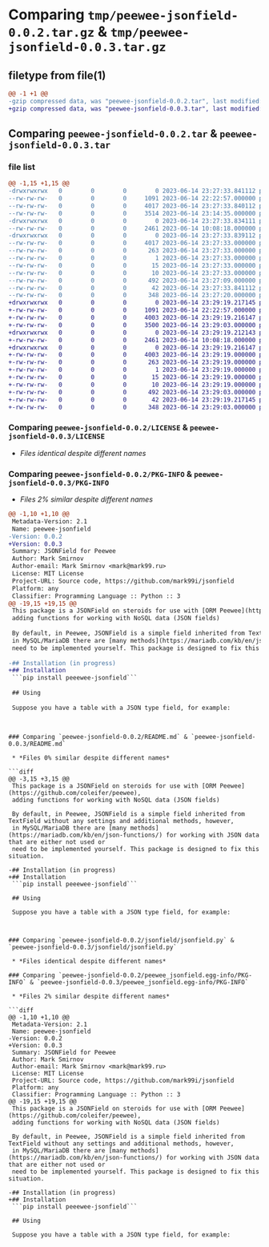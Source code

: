 # Comparing `tmp/peewee-jsonfield-0.0.2.tar.gz` & `tmp/peewee-jsonfield-0.0.3.tar.gz`

## filetype from file(1)

```diff
@@ -1 +1 @@
-gzip compressed data, was "peewee-jsonfield-0.0.2.tar", last modified: Wed Jun 14 23:27:33 2023, max compression
+gzip compressed data, was "peewee-jsonfield-0.0.3.tar", last modified: Wed Jun 14 23:29:19 2023, max compression
```

## Comparing `peewee-jsonfield-0.0.2.tar` & `peewee-jsonfield-0.0.3.tar`

### file list

```diff
@@ -1,15 +1,15 @@
-drwxrwxrwx   0        0        0        0 2023-06-14 23:27:33.841112 peewee-jsonfield-0.0.2/
--rw-rw-rw-   0        0        0     1091 2023-06-14 22:22:57.000000 peewee-jsonfield-0.0.2/LICENSE
--rw-rw-rw-   0        0        0     4017 2023-06-14 23:27:33.840112 peewee-jsonfield-0.0.2/PKG-INFO
--rw-rw-rw-   0        0        0     3514 2023-06-14 23:14:35.000000 peewee-jsonfield-0.0.2/README.md
-drwxrwxrwx   0        0        0        0 2023-06-14 23:27:33.834111 peewee-jsonfield-0.0.2/jsonfield/
--rw-rw-rw-   0        0        0     2461 2023-06-14 10:08:18.000000 peewee-jsonfield-0.0.2/jsonfield/jsonfield.py
-drwxrwxrwx   0        0        0        0 2023-06-14 23:27:33.839112 peewee-jsonfield-0.0.2/peewee_jsonfield.egg-info/
--rw-rw-rw-   0        0        0     4017 2023-06-14 23:27:33.000000 peewee-jsonfield-0.0.2/peewee_jsonfield.egg-info/PKG-INFO
--rw-rw-rw-   0        0        0      263 2023-06-14 23:27:33.000000 peewee-jsonfield-0.0.2/peewee_jsonfield.egg-info/SOURCES.txt
--rw-rw-rw-   0        0        0        1 2023-06-14 23:27:33.000000 peewee-jsonfield-0.0.2/peewee_jsonfield.egg-info/dependency_links.txt
--rw-rw-rw-   0        0        0       15 2023-06-14 23:27:33.000000 peewee-jsonfield-0.0.2/peewee_jsonfield.egg-info/requires.txt
--rw-rw-rw-   0        0        0       10 2023-06-14 23:27:33.000000 peewee-jsonfield-0.0.2/peewee_jsonfield.egg-info/top_level.txt
--rw-rw-rw-   0        0        0      492 2023-06-14 23:27:09.000000 peewee-jsonfield-0.0.2/pyproject.toml
--rw-rw-rw-   0        0        0       42 2023-06-14 23:27:33.841112 peewee-jsonfield-0.0.2/setup.cfg
--rw-rw-rw-   0        0        0      348 2023-06-14 23:27:20.000000 peewee-jsonfield-0.0.2/setup.py
+drwxrwxrwx   0        0        0        0 2023-06-14 23:29:19.217145 peewee-jsonfield-0.0.3/
+-rw-rw-rw-   0        0        0     1091 2023-06-14 22:22:57.000000 peewee-jsonfield-0.0.3/LICENSE
+-rw-rw-rw-   0        0        0     4003 2023-06-14 23:29:19.216147 peewee-jsonfield-0.0.3/PKG-INFO
+-rw-rw-rw-   0        0        0     3500 2023-06-14 23:29:03.000000 peewee-jsonfield-0.0.3/README.md
+drwxrwxrwx   0        0        0        0 2023-06-14 23:29:19.212143 peewee-jsonfield-0.0.3/jsonfield/
+-rw-rw-rw-   0        0        0     2461 2023-06-14 10:08:18.000000 peewee-jsonfield-0.0.3/jsonfield/jsonfield.py
+drwxrwxrwx   0        0        0        0 2023-06-14 23:29:19.216147 peewee-jsonfield-0.0.3/peewee_jsonfield.egg-info/
+-rw-rw-rw-   0        0        0     4003 2023-06-14 23:29:19.000000 peewee-jsonfield-0.0.3/peewee_jsonfield.egg-info/PKG-INFO
+-rw-rw-rw-   0        0        0      263 2023-06-14 23:29:19.000000 peewee-jsonfield-0.0.3/peewee_jsonfield.egg-info/SOURCES.txt
+-rw-rw-rw-   0        0        0        1 2023-06-14 23:29:19.000000 peewee-jsonfield-0.0.3/peewee_jsonfield.egg-info/dependency_links.txt
+-rw-rw-rw-   0        0        0       15 2023-06-14 23:29:19.000000 peewee-jsonfield-0.0.3/peewee_jsonfield.egg-info/requires.txt
+-rw-rw-rw-   0        0        0       10 2023-06-14 23:29:19.000000 peewee-jsonfield-0.0.3/peewee_jsonfield.egg-info/top_level.txt
+-rw-rw-rw-   0        0        0      492 2023-06-14 23:29:03.000000 peewee-jsonfield-0.0.3/pyproject.toml
+-rw-rw-rw-   0        0        0       42 2023-06-14 23:29:19.217145 peewee-jsonfield-0.0.3/setup.cfg
+-rw-rw-rw-   0        0        0      348 2023-06-14 23:29:03.000000 peewee-jsonfield-0.0.3/setup.py
```

### Comparing `peewee-jsonfield-0.0.2/LICENSE` & `peewee-jsonfield-0.0.3/LICENSE`

 * *Files identical despite different names*

### Comparing `peewee-jsonfield-0.0.2/PKG-INFO` & `peewee-jsonfield-0.0.3/PKG-INFO`

 * *Files 2% similar despite different names*

```diff
@@ -1,10 +1,10 @@
 Metadata-Version: 2.1
 Name: peewee-jsonfield
-Version: 0.0.2
+Version: 0.0.3
 Summary: JSONField for Peewee
 Author: Mark Smirnov
 Author-email: Mark Smirnov <mark@mark99.ru>
 License: MIT License
 Project-URL: Source code, https://github.com/mark99i/jsonfield
 Platform: any
 Classifier: Programming Language :: Python :: 3
@@ -19,15 +19,15 @@
 This package is a JSONField on steroids for use with [ORM Peewee](https://github.com/coleifer/peewee), 
 adding functions for working with NoSQL data (JSON fields)
 
 By default, in Peewee, JSONField is a simple field inherited from TextField without any settings and additional methods, however, 
 in MySQL/MariaDB there are [many methods](https://mariadb.com/kb/en/json-functions/) for working with JSON data that are either not used or 
 need to be implemented yourself. This package is designed to fix this situation.
 
-## Installation (in progress)
+## Installation
 ```pip install peeewee-jsonfield```
 
 ## Using
 
 Suppose you have a table with a JSON type field, for example:
 
 ```
```

### Comparing `peewee-jsonfield-0.0.2/README.md` & `peewee-jsonfield-0.0.3/README.md`

 * *Files 0% similar despite different names*

```diff
@@ -3,15 +3,15 @@
 This package is a JSONField on steroids for use with [ORM Peewee](https://github.com/coleifer/peewee), 
 adding functions for working with NoSQL data (JSON fields)
 
 By default, in Peewee, JSONField is a simple field inherited from TextField without any settings and additional methods, however, 
 in MySQL/MariaDB there are [many methods](https://mariadb.com/kb/en/json-functions/) for working with JSON data that are either not used or 
 need to be implemented yourself. This package is designed to fix this situation.
 
-## Installation (in progress)
+## Installation
 ```pip install peeewee-jsonfield```
 
 ## Using
 
 Suppose you have a table with a JSON type field, for example:
 
 ```
```

### Comparing `peewee-jsonfield-0.0.2/jsonfield/jsonfield.py` & `peewee-jsonfield-0.0.3/jsonfield/jsonfield.py`

 * *Files identical despite different names*

### Comparing `peewee-jsonfield-0.0.2/peewee_jsonfield.egg-info/PKG-INFO` & `peewee-jsonfield-0.0.3/peewee_jsonfield.egg-info/PKG-INFO`

 * *Files 2% similar despite different names*

```diff
@@ -1,10 +1,10 @@
 Metadata-Version: 2.1
 Name: peewee-jsonfield
-Version: 0.0.2
+Version: 0.0.3
 Summary: JSONField for Peewee
 Author: Mark Smirnov
 Author-email: Mark Smirnov <mark@mark99.ru>
 License: MIT License
 Project-URL: Source code, https://github.com/mark99i/jsonfield
 Platform: any
 Classifier: Programming Language :: Python :: 3
@@ -19,15 +19,15 @@
 This package is a JSONField on steroids for use with [ORM Peewee](https://github.com/coleifer/peewee), 
 adding functions for working with NoSQL data (JSON fields)
 
 By default, in Peewee, JSONField is a simple field inherited from TextField without any settings and additional methods, however, 
 in MySQL/MariaDB there are [many methods](https://mariadb.com/kb/en/json-functions/) for working with JSON data that are either not used or 
 need to be implemented yourself. This package is designed to fix this situation.
 
-## Installation (in progress)
+## Installation
 ```pip install peeewee-jsonfield```
 
 ## Using
 
 Suppose you have a table with a JSON type field, for example:
 
 ```
```

